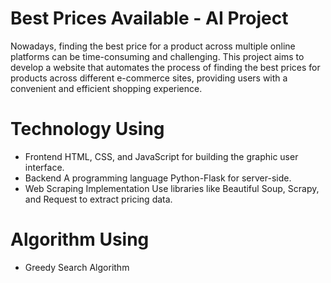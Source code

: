 # Best Prices Available - AI Project
Nowadays, finding the best price for a product across multiple online platforms can be time-consuming and challenging. This project aims to develop a website that automates the process of finding the best prices for products across different e-commerce sites, providing users with a convenient and efficient shopping experience.
# Technology Using
- Frontend HTML, CSS, and JavaScript for building the graphic user interface.<br>
- Backend  A programming language Python-Flask for server-side.<br>
- Web Scraping Implementation Use libraries like Beautiful Soup, Scrapy, and Request to extract pricing data.
# Algorithm Using 
-  	Greedy Search Algorithm 
